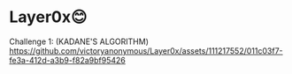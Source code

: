# Layer0x😊
Challenge 1: (KADANE'S ALGORITHM)
https://github.com/victoryanonymous/Layer0x/assets/111217552/011c03f7-fe3a-412d-a3b9-f82a9bf95426
